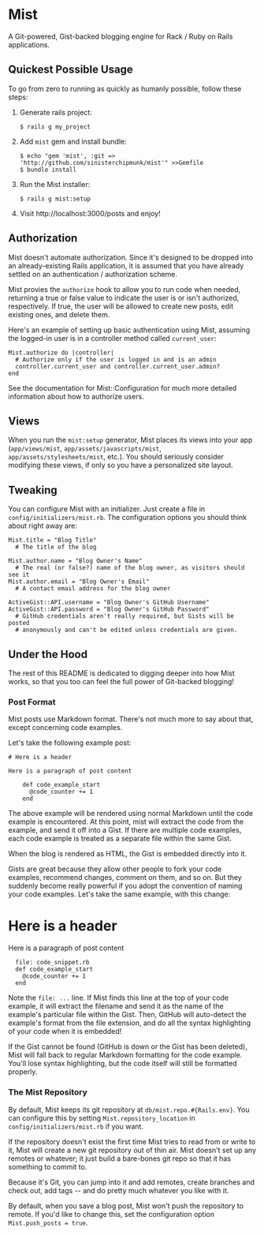 # Mist

A Git-powered, Gist-backed blogging engine for Rack / Ruby on Rails applications.

## Quickest Possible Usage

To go from zero to running as quickly as humanly possible, follow these steps:

  1. Generate rails project:
  
         $ rails g my_project
         
  2. Add `mist` gem and install bundle:
  
         $ echo "gem 'mist', :git => 'http://github.com/sinisterchipmunk/mist'" >>Gemfile
         $ bundle install
         
  3. Run the Mist installer:
  
         $ rails g mist:setup
         
  4. Visit http://localhost:3000/posts and enjoy!
  
## Authorization

Mist doesn't automate authorization. Since it's designed to be dropped into an already-existing Rails application, it is assumed that you have already settled on an authentication / authorization scheme.

Mist provies the `authorize` hook to allow you to run code when needed, returning a true or false value to indicate the user is or isn't authorized, respectively. If true, the user will be allowed to create new posts, edit existing ones, and delete them.

Here's an example of setting up basic authentication using Mist, assuming the logged-in user is in a controller method called `current_user`:

    Mist.authorize do |controller|
      # Authorize only if the user is logged in and is an admin
      controller.current_user and controller.current_user.admin?
    end

See the documentation for Mist::Configuration for much more detailed information about how to authorize users.

## Views

When you run the `mist:setup` generator, Mist places its views into your app (`app/views/mist`, `app/assets/javascripts/mist`, `app/assets/stylesheets/mist`, etc.). You should seriously consider modifying these views, if only so you have a personalized site layout.

## Tweaking

You can configure Mist with an initializer. Just create a file in `config/initializers/mist.rb`. The configuration options you should think about right away are:

    Mist.title = "Blog Title"
      # The title of the blog
      
    Mist.author.name = "Blog Owner's Name"
      # The real (or false?) name of the blog owner, as visitors should see it
    Mist.author.email = "Blog Owner's Email"
      # A contact email address for the blog owner
      
    ActiveGist::API.username = "Blog Owner's GitHub Username"
    ActiveGist::API.password = "Blog Owner's GitHub Password"
      # GitHub credentials aren't really required, but Gists will be posted
      # anonymously and can't be edited unless credentials are given.

## Under the Hood

The rest of this README is dedicated to digging deeper into how Mist works, so that you too can feel the full power of Git-backed blogging!

### Post Format

Mist posts use Markdown format. There's not much more to say about that, except concerning code examples.

Let's take the following example post:

    # Here is a header
    
    Here is a paragraph of post content
    
        def code_example_start
          @code_counter += 1
        end
    
The above example will be rendered using normal Markdown until the code example is encountered. At this point, mist will extract the code from the example, and send it off into a Gist. If there are multiple code examples, each code example is treated as a separate file within the same Gist.

When the blog is rendered as HTML, the Gist is embedded directly into it.

Gists are great because they allow other people to fork your code examples, recommend changes, comment on them, and so on. But they suddenly become really powerful if you adopt the convention of naming your code examples. Let's take the same example, with this change:

  # Here is a header

  Here is a paragraph of post content

      file: code_snippet.rb
      def code_example_start
        @code_counter += 1
      end
    
Note the `file: ...` line. If Mist finds this line at the top of your code example, it will extract the filename and send it as the name of the example's particular file within the Gist. Then, GitHub will auto-detect the example's format from the file extension, and do all the syntax highlighting of your code when it is embedded!

If the Gist cannot be found (GitHub is down or the Gist has been deleted), Mist will fall back to regular Markdown formatting for the code example. You'll lose syntax highlighting, but the code itself will still be formatted properly.


### The Mist Repository

By default, Mist keeps its git repository at `db/mist.repo.#{Rails.env}`. You can configure this by setting `Mist.repository_location` in `config/initializers/mist.rb` if you want.

If the repository doesn't exist the first time Mist tries to read from or write to it, Mist will create a new git repository out of thin air. Mist doesn't set up any remotes or whatever; it just build a bare-bones git repo so that it has something to commit to.

Because it's Git, you can jump into it and add remotes, create branches and check out, add tags -- and do pretty much whatever you like with it.

By default, when you save a blog post, Mist won't push the repository to remote. If you'd like to change this, set the configuration option `Mist.push_posts = true`.
